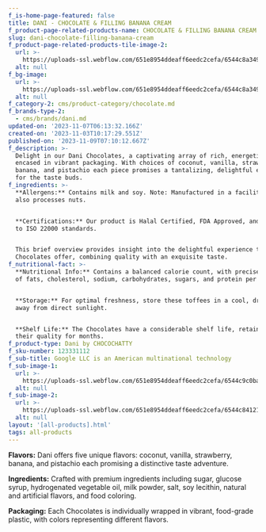 ```yaml
---
f_is-home-page-featured: false
title: DANI - CHOCOLATE & FILLING BANANA CREAM
f_product-page-related-products-name: CHOCOLATE & FILLING BANANA CREAM
slug: dani-chocolate-filling-banana-cream
f_product-page-related-products-tile-image-2:
  url: >-
    https://uploads-ssl.webflow.com/651e8954ddeaff6eedc2cefa/6544c8a349f3b050c149e8e1_banana.png
  alt: null
f_bg-image:
  url: >-
    https://uploads-ssl.webflow.com/651e8954ddeaff6eedc2cefa/6544c8a349f3b050c149e8e1_banana.png
  alt: null
f_category-2: cms/product-category/chocolate.md
f_brands-type-2:
  - cms/brands/dani.md
updated-on: '2023-11-07T06:13:32.166Z'
created-on: '2023-11-03T10:17:29.551Z'
published-on: '2023-11-09T07:10:12.667Z'
f_description: >-
  Delight in our Dani Chocolates, a captivating array of rich, energetic flavors
  encased in vibrant packaging. With choices of coconut, vanilla, strawberry,
  banana, and pistachio each piece promises a tantalizing, delightful experience
  for the taste buds.
f_ingredients: >-
  **Allergens:** Contains milk and soy. Note: Manufactured in a facility that
  also processes nuts.


  ‍**Certifications:** Our product is Halal Certified, FDA Approved, and adheres
  to ISO 22000 standards.


  This brief overview provides insight into the delightful experience that these
  Chocolates offer, combining quality with an exquisite taste.
f_nutritional-fact: >-
  **Nutritional Info:** Contains a balanced calorie count, with precise amounts
  of fats, cholesterol, sodium, carbohydrates, sugars, and protein per serving.


  ‍**Storage:** For optimal freshness, store these toffees in a cool, dry place,
  away from direct sunlight.


  ‍**Shelf Life:** The Chocolates have a considerable shelf life, retaining
  their quality for months.
f_product-type: Dani by CHOCOCHATTY
f_sku-number: 123331112
f_sub-title: Google LLC is an American multinational technology
f_sub-image-1:
  url: >-
    https://uploads-ssl.webflow.com/651e8954ddeaff6eedc2cefa/6544c9c0bae1aa470409014e_vanilla.png
  alt: null
f_sub-image-2:
  url: >-
    https://uploads-ssl.webflow.com/651e8954ddeaff6eedc2cefa/6544c8412104d8e9b2852ff1_almond.png
  alt: null
layout: '[all-products].html'
tags: all-products
---
```


**Flavors:** Dani offers five unique flavors: coconut, vanilla, strawberry, banana, and pistachio each promising a distinctive taste adventure.

‍**Ingredients:** Crafted with premium ingredients including sugar, glucose syrup, hydrogenated vegetable oil, milk powder, salt, soy lecithin, natural and artificial flavors, and food coloring.

‍**Packaging:** Each Chocolates is individually wrapped in vibrant, food-grade plastic, with colors representing different flavors.
